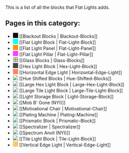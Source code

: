 This is a list of all the blocks that Flat Lights adds.

## Pages in this category:
- ![](https://github.com/Syi-I/FlatLights/blob/gear_beta/src/main/resources/assets/flatlights/textures/block/blackout/black_flatblock_blackout.png) [[Blackout Blocks | Blackout-Blocks]]
- ![](https://github.com/Syi-I/FlatLights/blob/gear_beta/src/main/resources/assets/flatlights/textures/block/flatblock/cyan_flatblock.png) [[Flat Light Block | Flat-Light-Block]]
- ![](https://github.com/Syi-I/FlatLights/blob/gear_beta/src/main/resources/assets/flatlights/textures/block/flatblock/orange_flatblock.png) [[Flat Light Panel | Flat-Light-Panel]]
- ![](https://github.com/Syi-I/FlatLights/blob/gear_beta/src/main/resources/assets/flatlights/textures/block/flatblock/magenta_flatblock.png) [[Flat Light Pillar | Flat-Light-Pillar]]
- <img src="https://github.com/Syi-I/FlatLights/blob/gear_beta/src/main/resources/assets/flatlights/textures/block/glass/glass_large_tiles.png" width="16" alt=""/> [[Glass Blocks | Glass-Blocks]]
- <img src="https://github.com/Syi-I/FlatLights/blob/gear_beta/src/main/resources/assets/flatlights/textures/block/hexblock/pastel_green_hexblock.png" width="16" alt=""/> [[Hex Light Block | Hex-Light-Block]]
- ![](https://github.com/Syi-I/FlatLights/blob/gear_beta/src/main/resources/assets/flatlights/textures/block/flatblock/salmon_flatblock.png) [[Horizontal Edge Light | Horizontal-Edge-Light]]
- ![](https://github.com/Electroblob77/Wizardry/blob/1.12.2/src/main/resources/assets/ebwizardry/textures/blocks/arcane_workbench_top.png) [[Hue Shifted Blocks | Hue-Shifted-Blocks]]
- ![](https://github.com/Electroblob77/Wizardry/blob/1.12.2/src/main/resources/assets/ebwizardry/textures/blocks/arcane_workbench_top.png) [[Large Hex Light Block | Large-Hex-Light-Block]]
- ![](https://github.com/Electroblob77/Wizardry/blob/1.12.2/src/main/resources/assets/ebwizardry/textures/blocks/arcane_workbench_top.png) [[Large Tile Light Block | Large-Tile-Light-Block]]
- ![](https://github.com/Electroblob77/Wizardry/blob/1.12.2/src/main/resources/assets/ebwizardry/textures/blocks/arcane_workbench_top.png) [[Light Storage Block | Light-Storage-Block]]
- ![](https://github.com/Electroblob77/Wizardry/blob/1.12.2/src/main/resources/assets/ebwizardry/textures/blocks/arcane_workbench_top.png) [[Mob B' Gone (NYI)]]
- ![](https://github.com/Electroblob77/Wizardry/blob/1.12.2/src/main/resources/assets/ebwizardry/textures/blocks/arcane_workbench_top.png) [[Motivational Chair | Motivational-Chair]]
- ![](https://github.com/Electroblob77/Wizardry/blob/1.12.2/src/main/resources/assets/ebwizardry/textures/blocks/arcane_workbench_top.png) [[Plating Machine | Plating-Machine]]
- ![](https://github.com/Electroblob77/Wizardry/blob/1.12.2/src/main/resources/assets/ebwizardry/textures/blocks/arcane_workbench_top.png) [[Prismatic Block | Prismatic-Block]]
- ![](https://github.com/Electroblob77/Wizardry/blob/1.12.2/src/main/resources/assets/ebwizardry/textures/blocks/arcane_workbench_top.png) [[Spectralizer | Spectralizer]]
- ![](https://github.com/Electroblob77/Wizardry/blob/1.12.2/src/main/resources/assets/ebwizardry/textures/blocks/arcane_workbench_top.png) [[Spectrum Anvil (NYI)]]
- ![](https://github.com/Electroblob77/Wizardry/blob/1.12.2/src/main/resources/assets/ebwizardry/textures/blocks/arcane_workbench_top.png) [[Tile Light Block | Tile-Light-Block]]
- ![](https://github.com/Syi-I/FlatLights/blob/gear_beta/src/main/resources/assets/flatlights/textures/block/flatblock/gold_flatblock.png) [[Vertical Edge Light | Vertical-Edge-Light]]

